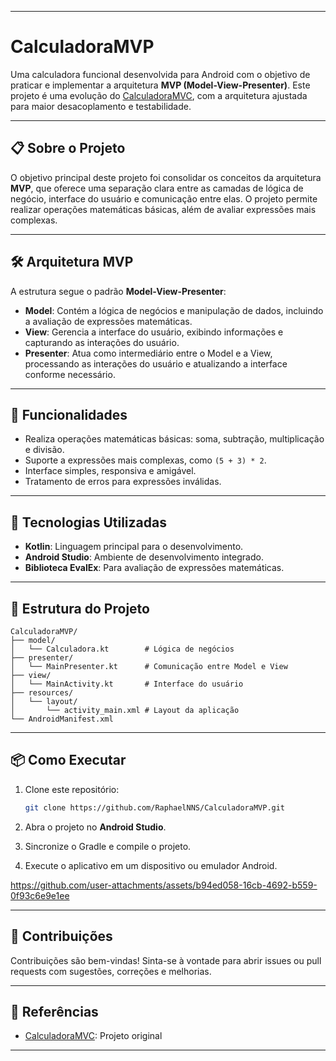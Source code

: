 
---

# **CalculadoraMVP**

Uma calculadora funcional desenvolvida para Android com o objetivo de praticar e implementar a arquitetura **MVP (Model-View-Presenter)**. Este projeto é uma evolução do [CalculadoraMVC](https://github.com/RaphaelNNS/CalculadoraMVC.git), com a arquitetura ajustada para maior desacoplamento e testabilidade.

---

## **📋 Sobre o Projeto**

O objetivo principal deste projeto foi consolidar os conceitos da arquitetura **MVP**, que oferece uma separação clara entre as camadas de lógica de negócio, interface do usuário e comunicação entre elas. O projeto permite realizar operações matemáticas básicas, além de avaliar expressões mais complexas.

---

## **🛠️ Arquitetura MVP**

A estrutura segue o padrão **Model-View-Presenter**:
- **Model**: Contém a lógica de negócios e manipulação de dados, incluindo a avaliação de expressões matemáticas.
- **View**: Gerencia a interface do usuário, exibindo informações e capturando as interações do usuário.
- **Presenter**: Atua como intermediário entre o Model e a View, processando as interações do usuário e atualizando a interface conforme necessário.

---

## **🎨 Funcionalidades**

- Realiza operações matemáticas básicas: soma, subtração, multiplicação e divisão.
- Suporte a expressões mais complexas, como `(5 + 3) * 2`.
- Interface simples, responsiva e amigável.
- Tratamento de erros para expressões inválidas.

---

## **🚀 Tecnologias Utilizadas**

- **Kotlin**: Linguagem principal para o desenvolvimento.
- **Android Studio**: Ambiente de desenvolvimento integrado.
- **Biblioteca EvalEx**: Para avaliação de expressões matemáticas.

---

## **📂 Estrutura do Projeto**

```plaintext
CalculadoraMVP/
├── model/
│   └── Calculadora.kt        # Lógica de negócios
├── presenter/
│   └── MainPresenter.kt      # Comunicação entre Model e View
├── view/
│   └── MainActivity.kt       # Interface do usuário
├── resources/
│   └── layout/
│       └── activity_main.xml # Layout da aplicação
└── AndroidManifest.xml
```

---

## **📦 Como Executar**

1. Clone este repositório:
   ```bash
   git clone https://github.com/RaphaelNNS/CalculadoraMVP.git
   ```

2. Abra o projeto no **Android Studio**.

3. Sincronize o Gradle e compile o projeto.

4. Execute o aplicativo em um dispositivo ou emulador Android.




https://github.com/user-attachments/assets/b94ed058-16cb-4692-b559-0f93c6e9e1ee



---

## **📢 Contribuições**

Contribuições são bem-vindas! Sinta-se à vontade para abrir issues ou pull requests com sugestões, correções e melhorias.

---

## **🔗 Referências**

- [CalculadoraMVC](https://github.com/RaphaelNNS/CalculadoraMVC.git): Projeto original 

--- 
